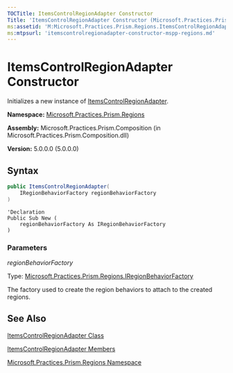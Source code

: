 ```yaml
---
TOCTitle: ItemsControlRegionAdapter Constructor
Title: 'ItemsControlRegionAdapter Constructor (Microsoft.Practices.Prism.Regions)'
ms:assetid: 'M:Microsoft.Practices.Prism.Regions.ItemsControlRegionAdapter.\#ctor(Microsoft.Practices.Prism.Regions.IRegionBehaviorFactory)'
ms:mtpsurl: 'itemscontrolregionadapter-constructor-mspp-regions.md'
---
```


# ItemsControlRegionAdapter Constructor

Initializes a new instance of [ItemsControlRegionAdapter](/patterns-practices/reference/itemscontrolregionadapter-class-mspp-regions).

**Namespace:** [Microsoft.Practices.Prism.Regions](/patterns-practices/reference/mspp-regions-namespace)

**Assembly:** Microsoft.Practices.Prism.Composition (in Microsoft.Practices.Prism.Composition.dll)

**Version:** 5.0.0.0 (5.0.0.0)

## Syntax

```C#
public ItemsControlRegionAdapter(
	IRegionBehaviorFactory regionBehaviorFactory
)
```

```VB
'Declaration
Public Sub New ( 
	regionBehaviorFactory As IRegionBehaviorFactory
)
```

### Parameters

*regionBehaviorFactory*  

Type: [Microsoft.Practices.Prism.Regions.IRegionBehaviorFactory](/patterns-practices/reference/iregionbehaviorfactory-interface-mspp-regions)

The factory used to create the region behaviors to attach to the created regions.

## See Also

[ItemsControlRegionAdapter Class](/patterns-practices/reference/itemscontrolregionadapter-class-mspp-regions)

[ItemsControlRegionAdapter Members](/patterns-practices/reference/itemscontrolregionadapter-members-mspp-regions)

[Microsoft.Practices.Prism.Regions Namespace](/patterns-practices/reference/mspp-regions-namespace)
